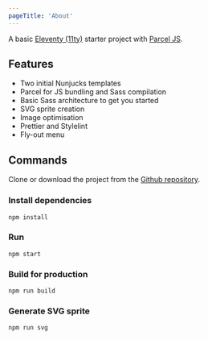 ```yaml
---
pageTitle: 'About'
---
```


A basic [Eleventy (11ty)](https://www.11ty.dev/) starter project with [Parcel JS](https://parceljs.org/).

## Features

- Two initial Nunjucks templates
- Parcel for JS bundling and Sass compilation
- Basic Sass architecture to get you started
- SVG sprite creation
- Image optimisation
- Prettier and Stylelint
- Fly-out menu

## Commands

Clone or download the project from the [Github repository](https://github.com/mbarker84/eleventy-parcel).

### Install dependencies

```
npm install
```

### Run

```
npm start
```

### Build for production

```
npm run build
```

### Generate SVG sprite

```
npm run svg
```
